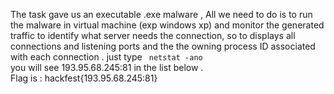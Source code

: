 The task gave us an executable .exe malware , 
All we need to do is to run the malware in virtual machine (exp windows xp) and monitor the generated traffic to identify what server needs the connection, 
so to displays all connections  and listening ports and the the owning process ID associated with each connection .
just type <code> netstat -ano </code> 
you will see 193.95.68.245:81 in the list below .</br>
Flag is : hackfest{193.95.68.245:81}
